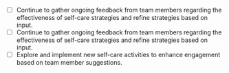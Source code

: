 - [ ] Continue to gather ongoing feedback from team members regarding the effectiveness of self-care strategies and refine strategies based on input.
- [ ] Continue to gather ongoing feedback from team members regarding the effectiveness of self-care strategies and refine strategies based on input.
- [ ] Explore and implement new self-care activities to enhance engagement based on team member suggestions.